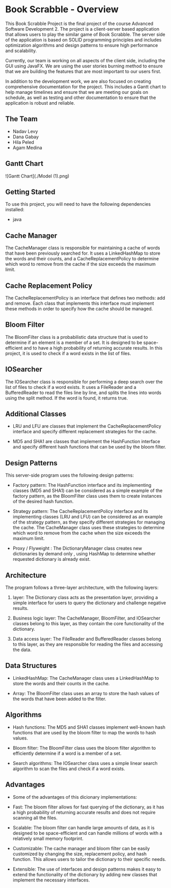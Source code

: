 
# Book Scrabble - Overview

This Book Scrabble Project is the final project of the course Advanced Software Development 2.
The project is a client-server based application that allows users to play the similar game of Book Scrabble.
The server side of the application is based on SOLID programming principles and includes optimization algorithms and design patterns to ensure high performance and scalability.

Currently, our team is working on all aspects of the client side, including the GUI using JavaFX. We are using the user stories burning method to ensure that we are building the features that are most important to our users first.

In addition to the development work, we are also focused on creating comprehensive documentation for the project. This includes a Gantt chart to help manage timelines and ensure that we are meeting our goals on schedule, as well as testing and other documentation to ensure that the application is robust and reliable.



## The Team

* Nadav Levy
* Dana Gabay
* Hila Peled
* Agam Medina

## Gantt Chart

![Gantt Chart](./Model (1).png)



## Getting Started

To use this project, you will need to have the following dependencies installed:

* java


## Cache Manager

The CacheManager class is responsible for maintaining a cache of words that have been previously searched for. It uses a LinkedHashMap to store the words and their counts, and a CacheReplacementPolicy to determine which word to remove from the cache if the size exceeds the maximum limit.

## Cache Replacement Policy

The CacheReplacementPolicy is an interface that defines two methods: add and remove. Each class that implements this interface must implement these methods in order to specify how the cache should be managed.

## Bloom Filter

The BloomFilter class is a probabilistic data structure that is used to determine if an element is a member of a set. It is designed to be space-efficient and to have a high probability of returning accurate results. In this project, it is used to check if a word exists in the list of files.

## IOSearcher

The IOSearcher class is responsible for performing a deep search over the list of files to check if a word exists. It uses a FileReader and a BufferedReader to read the files line by line, and splits the lines into words using the split method. If the word is found, it returns true.

## Additional Classes

* LRU and LFU are classes that implement the CacheReplacementPolicy interface and specify different replacement strategies for the cache.

* MD5 and SHA1 are classes that implement the HashFunction interface and specify different hash functions that can be used by the bloom filter.

## Design Patterns

This server-side program uses the following design patterns:

* Factory pattern: The HashFunction interface and its implementing classes (MD5 and SHA1) can be considered as a simple example of the factory pattern, as the BloomFilter class uses them to create instances of the desired hash function.

* Strategy pattern: The CacheReplacementPolicy interface and its implementing classes (LRU and LFU) can be considered as an example of the strategy pattern, as they specify different strategies for managing the cache. The CacheManager class uses these strategies to determine which word to remove from the cache when the size exceeds the maximum limit.

* Proxy / Flyweight : The DictionaryManager class creates new dictionaries by demand only , using HashMap to determine whether requested dictionary is already exist.

## Architecture

The program follows a three-layer architecture, with the following layers:

1.  layer: The Dictionary class acts as the presentation layer, providing a simple interface for users to query the dictionary and challenge negative results.

2. Business logic layer: The CacheManager, BloomFilter, and IOSearcher classes belong to this layer, as they contain the core functionality of the dictionary.

3. Data access layer: The FileReader and BufferedReader classes belong to this layer, as they are responsible for reading the files and accessing the data.
## Data Structures

* LinkedHashMap: The CacheManager class uses a LinkedHashMap to store the words and their counts in the cache.

* Array: The BloomFilter class uses an array to store the hash values of the words that have been added to the filter.

## Algorithms

* Hash functions: The MD5 and SHA1 classes implement well-known hash functions that are used by the bloom filter to map the words to hash values.

* Bloom filter: The BloomFilter class uses the bloom filter algorithm to efficiently determine if a word is a member of a set.

* Search algorithms: The IOSearcher class uses a simple linear search algorithm to scan the files and check if a word exists.


## Advantages

* Some of the advantages of this dicionary implementations:

* Fast: The bloom filter allows for fast querying of the dictionary, as it has a high probability of returning accurate results and does not require scanning all the files.

* Scalable: The bloom filter can handle large amounts of data, as it is designed to be space-efficient and can handle millions of words with a relatively small memory footprint.

* Customizable: The cache manager and bloom filter can be easily customized by changing the size, replacement policy, and hash function. This allows users to tailor the dictionary to their specific needs.

* Extensible: The use of interfaces and design patterns makes it easy to extend the functionality of the dictionary by adding new classes that implement the necessary interfaces.
